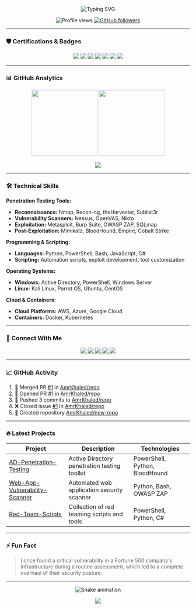 <p align="center">
  <img src="https://readme-typing-svg.demolab.com?font=Fira+Code&weight=600&size=26&duration=4000&pause=1000&color=22D3E6&center=true&vCenter=true&width=435&lines=AmrKhaled;Penetration+Tester;Security+Researcher;CRTM+Certified" alt="Typing SVG" />
</p>

<p align="center">
  <img src="https://komarev.com/ghpvc/?username=AmrKhaled&label=Profile+Views&color=0e75b6&style=flat" alt="Profile views" />
  <a href="https://github.com/AmrKhaled?tab=followers">
    <img alt="GitHub followers" src="https://img.shields.io/github/followers/AmrKhaled?color=green&logo=github">
  </a>
</p>

---

### 🛡️ Certifications & Badges

<p align="center">
  <img src="https://img.shields.io/badge/CRTP-Certified%20Red%20Team%20Professional-red" />
  <img src="https://img.shields.io/badge/CRTE-Certified%20Red%20Team%20Expert-orange" />
  <img src="https://img.shields.io/badge/CRTM-Certified%20Red%20Team%20Master-yellow" />
  <img src="https://img.shields.io/badge/OSCP-Offensive%20Security%20Certified%20Professional-green" />
  <img src="https://img.shields.io/badge/ECPPT-eLearnSecurity%20Certified%20Professional-blue" />
  <img src="https://img.shields.io/badge/EJPT-eLearnSecurity%20Junior-purple" />
  <img src="https://img.shields.io/badge/EWPT-eLearnSecurity%20Web-pink" />
</p>

---

### 📊 GitHub Analytics

<p align="center">
  <img height="180em" src="https://github-readme-stats.vercel.app/api?username=AmrKhaled&show_icons=true&theme=dark&hide_border=true&count_private=true&include_all_commits=true" />
  <img height="180em" src="https://github-readme-stats.vercel.app/api/top-langs/?username=AmrKhaled&theme=dark&hide_border=true&layout=compact&langs_count=8" />
</p>

<p align="center">
  <img src="https://github-readme-streak-stats.herokuapp.com/?user=AmrKhaled&theme=dark&hide_border=true" />
</p>

---

### 🛠️ Technical Skills

**Penetration Testing Tools:**
- **Reconnaissance:** Nmap, Recon-ng, theHarvester, Sublist3r
- **Vulnerability Scanners:** Nessus, OpenVAS, Nikto
- **Exploitation:** Metasploit, Burp Suite, OWASP ZAP, SQLmap
- **Post-Exploitation:** Mimikatz, BloodHound, Empire, Cobalt Strike

**Programming & Scripting:**
- **Languages:** Python, PowerShell, Bash, JavaScript, C#
- **Scripting:** Automation scripts, exploit development, tool customization

**Operating Systems:**
- **Windows:** Active Directory, PowerShell, Windows Server
- **Linux:** Kali Linux, Parrot OS, Ubuntu, CentOS

**Cloud & Containers:**
- **Cloud Platforms:** AWS, Azure, Google Cloud
- **Containers:** Docker, Kubernetes

---

### 🔗 Connect With Me

<p align="center">
  <a href="https://www.linkedin.com/in/abdelmawla-elamrosy/">
    <img src="https://img.shields.io/badge/LinkedIn-0077B5?style=for-the-badge&logo=linkedin&logoColor=white" />
  </a>
  <a href="https://app.hackthebox.com/profile/1385517">
    <img src="https://img.shields.io/badge/HackTheBox-111927?style=for-the-badge&logo=Hack%20The%20Box&logoColor=9FEF00" />
  </a>
  <a href="https://www.facebook.com/Abdelmawla.Elamrosy">
    <img src="https://img.shields.io/badge/Facebook-1877F2?style=for-the-badge&logo=facebook&logoColor=white" />
  </a>
  <a href="mailto:amrabdelkariem2@gmail.com">
    <img src="https://img.shields.io/badge/Gmail-D14836?style=for-the-badge&logo=gmail&logoColor=white" />
  </a>
  <a href="https://www.notion.so/Prime-CPTS-24c592342ef580749d8bca4663eca112?source=copy_link">
    <img src="https://img.shields.io/badge/Notion-000000?style=for-the-badge&logo=notion&logoColor=white" />
  </a>
</p>

---

### 📈 GitHub Activity

<!--START_SECTION:activity-->
1. 🎉 Merged PR [#1](https://github.com/AmrKhaled/repo/pull/1) in [AmrKhaled/repo](https://github.com/AmrKhaled/repo)
2. 💪 Opened PR [#1](https://github.com/AmrKhaled/repo/pull/1) in [AmrKhaled/repo](https://github.com/AmrKhaled/repo)
3. 🚀 Pushed 3 commits to [AmrKhaled/repo](https://github.com/AmrKhaled/repo)
4. ❌ Closed issue [#1](https://github.com/AmrKhaled/repo/issues/1) in [AmrKhaled/repo](https://github.com/AmrKhaled/repo)
5. 🎉 Created repository [AmrKhaled/new-repo](https://github.com/AmrKhaled/new-repo)
<!--END_SECTION:activity-->

---

### 🔥 Latest Projects

| Project | Description | Technologies |
|---------|-------------|--------------|
| [AD-Penetration-Testing](https://github.com/AmrKhaled/AD-Penetration-Testing) | Active Directory penetration testing toolkit | PowerShell, Python, BloodHound |
| [Web-App-Vulnerability-Scanner](https://github.com/AmrKhaled/Web-App-Vulnerability-Scanner) | Automated web application security scanner | Python, Bash, OWASP ZAP |
| [Red-Team-Scripts](https://github.com/AmrKhaled/Red-Team-Scripts) | Collection of red teaming scripts and tools | PowerShell, Python, C# |

---

### ⚡ Fun Fact

> I once found a critical vulnerability in a Fortune 500 company's infrastructure during a routine assessment, which led to a complete overhaul of their security posture.

---

<p align="center">
  <img src="https://github.com/AmrKhaled/AmrKhaled/raw/output/github-contribution-grid-snake.svg" alt="Snake animation" />
</p>

<p align="center">
  <a href="https://github.com/AmrKhaled?tab=repositories">
    <img src="https://img.shields.io/badge/Explore-My%20Repositories-22D3E6?style=for-the-badge" />
  </a>
</p>
